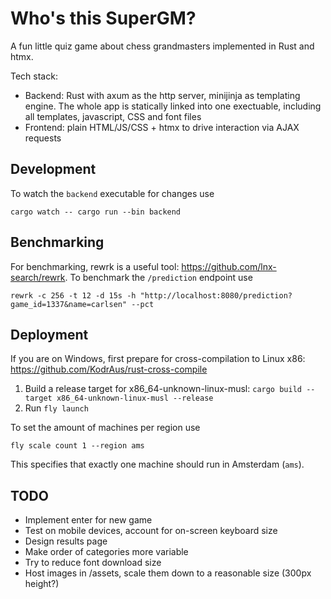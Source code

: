# Who's this SuperGM?

A fun little quiz game about chess grandmasters implemented in Rust and htmx.

Tech stack:
- Backend: Rust with axum as the http server, minijinja as templating engine. The whole app is statically linked into one exectuable, including all templates, javascript, CSS and font files
- Frontend: plain HTML/JS/CSS + htmx to drive interaction via AJAX requests

## Development

To watch the `backend` executable for changes use
```
cargo watch -- cargo run --bin backend
```

## Benchmarking

For benchmarking, rewrk is a useful tool: https://github.com/lnx-search/rewrk. To benchmark the `/prediction` endpoint use
```
rewrk -c 256 -t 12 -d 15s -h "http://localhost:8080/prediction?game_id=1337&name=carlsen" --pct
```

## Deployment

If you are on Windows, first prepare for cross-compilation to Linux x86: https://github.com/KodrAus/rust-cross-compile

1. Build a release target for x86_64-unknown-linux-musl: `cargo build --target x86_64-unknown-linux-musl --release`
2. Run `fly launch`

To set the amount of machines per region use
```
fly scale count 1 --region ams
```
This specifies that exactly one machine should run in Amsterdam (`ams`).

## TODO

- Implement enter for new game
- Test on mobile devices, account for on-screen keyboard size
- Design results page
- Make order of categories more variable
- Try to reduce font download size
- Host images in /assets, scale them down to a reasonable size (300px height?)
